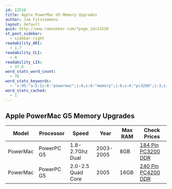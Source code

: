 ```yaml
---
id: 12510
title: Apple PowerMac G5 Memory Upgrades
author: Jim Fitzsimmons
layout: default
guid: http://www.ramseeker.com/?page_id=12510
st_post_sidebar:
  - sidebar-right
readability_ARI:
  - 1.7
readability_CLI:
  - 0
readability_LIX:
  - 37.6
word_stats_word_count:
  - 76
word_stats_keywords:
  - 's:95:"a:5:{s:8:"powermac";i:8;s:6:"memory";i:6;s:6:"pc3200";i:3;s:8:"upgrades";i:4;s:6:"pc4200";i:3;}";'
word_stats_cached:
  - 1
---
```


## Apple PowerMac G5 Memory Upgrades




| Model    | Processor  | Speed             | Year      | Max RAM | Check Prices            |
| -------- | ---------- | ----------------- | --------- | ------- | ----------------------- |
| PowerMac | PowerPC G5 | 1.8-2.7Ghz Dual   | 2003-2005 | 8GB     | [184 Pin PC3200 DDR][1] |
| PowerMac | PowerPC G5 | 2.0-2.5 Quad Core | 2005      | 16GB    | [240 Pin PC4200 DDR][2] |


 [1]: http://amzn.to/1MV4sM8
 [2]: http://amzn.to/1WeZmfO

